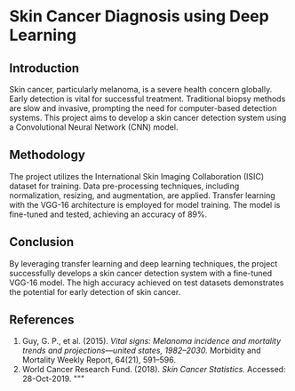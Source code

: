 # Skin Cancer Diagnosis using Deep Learning

## Introduction

Skin cancer, particularly melanoma, is a severe health concern globally. Early detection is vital for successful treatment. Traditional biopsy methods are slow and invasive, prompting the need for computer-based detection systems. This project aims to develop a skin cancer detection system using a Convolutional Neural Network (CNN) model.

## Methodology

The project utilizes the International Skin Imaging Collaboration (ISIC) dataset for training. Data pre-processing techniques, including normalization, resizing, and augmentation, are applied. Transfer learning with the VGG-16 architecture is employed for model training. The model is fine-tuned and tested, achieving an accuracy of 89%.

## Conclusion

By leveraging transfer learning and deep learning techniques, the project successfully develops a skin cancer detection system with a fine-tuned VGG-16 model. The high accuracy achieved on test datasets demonstrates the potential for early detection of skin cancer.

## References

1. Guy, G. P., et al. (2015). *Vital signs: Melanoma incidence and mortality trends and projections—united states, 1982–2030.* Morbidity and Mortality Weekly Report, 64(21), 591–596.
2. World Cancer Research Fund. (2018). *Skin Cancer Statistics.* Accessed: 28-Oct-2019.
"""
